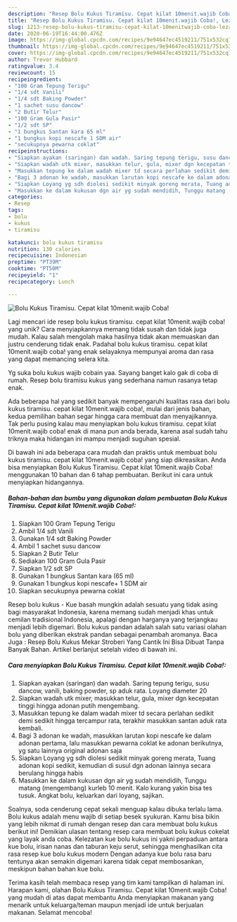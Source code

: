 ```yaml
---
description: "Resep Bolu Kukus Tiramisu. Cepat kilat 10menit.wajib Coba!, Lezat Sekali"
title: "Resep Bolu Kukus Tiramisu. Cepat kilat 10menit.wajib Coba!, Lezat Sekali"
slug: 1213-resep-bolu-kukus-tiramisu-cepat-kilat-10menitwajib-coba-lezat-sekali
date: 2020-06-19T16:44:00.476Z
image: https://img-global.cpcdn.com/recipes/9e94647ec4519211/751x532cq70/bolu-kukus-tiramisu-cepat-kilat-10menitwajib-coba-foto-resep-utama.jpg
thumbnail: https://img-global.cpcdn.com/recipes/9e94647ec4519211/751x532cq70/bolu-kukus-tiramisu-cepat-kilat-10menitwajib-coba-foto-resep-utama.jpg
cover: https://img-global.cpcdn.com/recipes/9e94647ec4519211/751x532cq70/bolu-kukus-tiramisu-cepat-kilat-10menitwajib-coba-foto-resep-utama.jpg
author: Trevor Hubbard
ratingvalue: 3.4
reviewcount: 15
recipeingredient:
- "100 Gram Tepung Terigu"
- "1/4 sdt Vanili"
- "1/4 sdt Baking Powder"
- "1 sachet susu dancow"
- "2 Butir Telur"
- "100 Gram Gula Pasir"
- "1/2 sdt SP"
- "1 bungkus Santan kara 65 ml"
- "1 bungkus kopi nescafe 1 SDM air"
- "secukupnya pewarna coklat"
recipeinstructions:
- "Siapkan ayakan (saringan) dan wadah. Saring tepung terigu, susu dancow, vanili, baking powder, sp aduk rata. Loyang diameter 20"
- "Siapkan wadah utk mixer, masukkan telur, gula, mixer dgn kecepatan tinggi hingga adonan putih mengembang."
- "Masukkan tepung ke dalam wadah mixer td secara perlahan sedikit demi sedikit hingga tercampur rata, terakhir masukkan santan aduk rata kembali."
- "Bagi 3 adonan ke wadah, masukkan larutan kopi nescafe ke dalam adonan pertama, lalu masukkan pewarna coklat ke adonan berikutnya, yg satu lainnya original adonan saja"
- "Siapkan Loyang yg sdh diolesi sedikit minyak goreng merata, Tuang adonan kopi sedikit, kemudian di susul dgn adonan lainnya secara berulang hingga habis"
- "Masukkan ke dalam kukusan dgn air yg sudah mendidih, Tunggu matang (mengembang) kurleb 10 menit. Kalo kurang yakin bisa tes tusuk. Angkat bolu, keluarkan dari loyang, sajikan."
categories:
- Resep
tags:
- bolu
- kukus
- tiramisu

katakunci: bolu kukus tiramisu 
nutrition: 130 calories
recipecuisine: Indonesian
preptime: "PT39M"
cooktime: "PT50M"
recipeyield: "1"
recipecategory: Lunch

---
```



![Bolu Kukus Tiramisu. Cepat kilat 10menit.wajib Coba!](https://img-global.cpcdn.com/recipes/9e94647ec4519211/751x532cq70/bolu-kukus-tiramisu-cepat-kilat-10menitwajib-coba-foto-resep-utama.jpg)

Lagi mencari ide resep bolu kukus tiramisu. cepat kilat 10menit.wajib coba! yang unik? Cara menyiapkannya memang tidak susah dan tidak juga mudah. Kalau salah mengolah maka hasilnya tidak akan memuaskan dan justru cenderung tidak enak. Padahal bolu kukus tiramisu. cepat kilat 10menit.wajib coba! yang enak selayaknya mempunyai aroma dan rasa yang dapat memancing selera kita.

Yg suka bolu kukus wajib cobain yaa. Sayang banget kalo gak di coba di rumah. Resep bolu tiramisu kukus yang sederhana namun rasanya tetap enak.

Ada beberapa hal yang sedikit banyak mempengaruhi kualitas rasa dari bolu kukus tiramisu. cepat kilat 10menit.wajib coba!, mulai dari jenis bahan, kedua pemilihan bahan segar hingga cara membuat dan menyajikannya. Tak perlu pusing kalau mau menyiapkan bolu kukus tiramisu. cepat kilat 10menit.wajib coba! enak di mana pun anda berada, karena asal sudah tahu triknya maka hidangan ini mampu menjadi suguhan spesial.


Di bawah ini ada beberapa cara mudah dan praktis untuk membuat bolu kukus tiramisu. cepat kilat 10menit.wajib coba! yang siap dikreasikan. Anda bisa menyiapkan Bolu Kukus Tiramisu. Cepat kilat 10menit.wajib Coba! menggunakan 10 bahan dan 6 tahap pembuatan. Berikut ini cara untuk menyiapkan hidangannya.

<!--inarticleads1-->

##### Bahan-bahan dan bumbu yang digunakan dalam pembuatan Bolu Kukus Tiramisu. Cepat kilat 10menit.wajib Coba!:

1. Siapkan 100 Gram Tepung Terigu
1. Ambil 1/4 sdt Vanili
1. Gunakan 1/4 sdt Baking Powder
1. Ambil 1 sachet susu dancow
1. Siapkan 2 Butir Telur
1. Sediakan 100 Gram Gula Pasir
1. Siapkan 1/2 sdt SP
1. Gunakan 1 bungkus Santan kara (65 ml)
1. Gunakan 1 bungkus kopi nescafe+ 1 SDM air
1. Siapkan secukupnya pewarna coklat


Resep bolu kukus - Kue basah mungkin adalah sesuatu yang tidak asing bagi masyarakat Indonesia, karena memang sudah menjadi khas untuk cemilan tradisional Indonesia, apalagi dengan harganya yang terjangkau menjadi lebih digemari. Bolu kukus pandan adalah salah satu variasi olahan bolu yang diberikan ekstrak pandan sebagai penambah aromanya. Baca Juga : Resep Bolu Kukus Mekar Stroberi Yang Cantik Ini Bisa Dibuat Tanpa Banyak Bahan. Artikel berlanjut setelah video di bawah ini. 

<!--inarticleads2-->

##### Cara menyiapkan Bolu Kukus Tiramisu. Cepat kilat 10menit.wajib Coba!:

1. Siapkan ayakan (saringan) dan wadah. Saring tepung terigu, susu dancow, vanili, baking powder, sp aduk rata. Loyang diameter 20
1. Siapkan wadah utk mixer, masukkan telur, gula, mixer dgn kecepatan tinggi hingga adonan putih mengembang.
1. Masukkan tepung ke dalam wadah mixer td secara perlahan sedikit demi sedikit hingga tercampur rata, terakhir masukkan santan aduk rata kembali.
1. Bagi 3 adonan ke wadah, masukkan larutan kopi nescafe ke dalam adonan pertama, lalu masukkan pewarna coklat ke adonan berikutnya, yg satu lainnya original adonan saja
1. Siapkan Loyang yg sdh diolesi sedikit minyak goreng merata, Tuang adonan kopi sedikit, kemudian di susul dgn adonan lainnya secara berulang hingga habis
1. Masukkan ke dalam kukusan dgn air yg sudah mendidih, Tunggu matang (mengembang) kurleb 10 menit. Kalo kurang yakin bisa tes tusuk. Angkat bolu, keluarkan dari loyang, sajikan.


Soalnya, soda cenderung cepat sekali menguap kalau dibuka terlalu lama. Bolu kukus adalah menu wajib di setiap besek syukuran. Kamu bisa bikin yang lebih nikmat di rumah dengan resep dan cara membuat bolu kukus berikut ini! Demikian ulasan tentang resep cara membuat bolu kukus cokelat yang layak anda coba. Kelezatan kue bolu kukus ini yakni perpaduan antara kue bolu, irisan nanas dan taburan keju serut, sehingga menghasilkan cita rasa resep kue bolu kukus modern Dengan adanya kue bolu rasa baru tentunya akan semakin digemari karena tidak cepat membosankan, meskipun bahan bahan kue bolu. 

Terima kasih telah membaca resep yang tim kami tampilkan di halaman ini. Harapan kami, olahan Bolu Kukus Tiramisu. Cepat kilat 10menit.wajib Coba! yang mudah di atas dapat membantu Anda menyiapkan makanan yang menarik untuk keluarga/teman maupun menjadi ide untuk berjualan makanan. Selamat mencoba!
